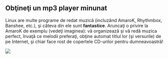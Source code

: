 <?php require("../../entete.php"); ?> <?php require("../../base.php"); ?> <?php require("../../fonctions.php"); ?>

<div id="corps">

<h2>Obţineţi un mp3 player minunat</h2>

<p>Linux are multe programe de redat muzică (incluzând AmaroK, Rhythmbox,
Banshee, etc.), şi câteva din ele sunt <b>fantastice</b>. Aruncaţi o privire
la AmaroK de exemplu (vedeţi imaginea): vă organizează şi vă redă muzica
perfect, învaţă ce melodii preferaţi, obţine automat titlul lor (şi versurile) de
pe Internet, şi chiar face rost de copertele CD-urilor pentru dumneavoastră!</p>

<img src="Images/amarok.png" />

</div>
</body>
</html>
